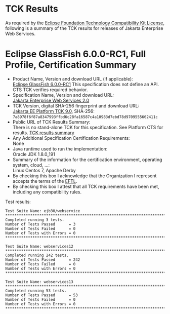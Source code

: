 TCK Results
===========

As required by the
[Eclipse Foundation Technology Compatibility Kit License](https://www.eclipse.org/legal/tck.php),
following is a summary of the TCK results for releases of Jakarta Enterprise Web Services.

# Eclipse GlassFish 6.0.0-RC1, Full Profile, Certification Summary

- Product Name, Version and download URL (if applicable):<br/>
  [Eclipse GlassFish 6.0.0-RC1](https://download.eclipse.org/ee4j/glassfish/glassfish-6.0.0-RC1.zip)
  This specification does not define an API. CTS TCK verifies required behavior.
- Specification Name, Version and download URL: <br/>
  [Jakarta Enterprise Web Services 2.0](https://jakarta.ee/specifications/enterprise-ws/2.0/)
- TCK Version, digital SHA-256 fingerprint and download URL: <br/>
  [Jakarta EE Platform TCK 9.0](https://download.eclipse.org/ee4j/jakartaee-tck/jakartaee9-eftl/staged-900/history/jakarta-jakartaeetck-9.0.0-2020-10-18-7a8978f6f87a8347993ffbd6c28fa16587c4a10983d7ebd78d9709555662411c.zip), SHA-256: `7a8978f6f87a8347993ffbd6c28fa16587c4a10983d7ebd78d9709555662411c`
- Public URL of TCK Results Summary: <br/>
  There is no stand-alone TCK for this specification. See Platform CTS for results.
  [TCK results summary](https://eclipse-ee4j.github.io/glassfish/certifications/jakarta-enterprise-web-services/2.0/TCK-Results)
- Any Additional Specification Certification Requirements: <br/>
  None
- Java runtime used to run the implementation: <br/>
  Oracle JDK 1.8.0_191
- Summary of the information for the certification environment, operating system, cloud, ...: <br/>
  Linux Centos 7, Apache Derby
- By checking this box I acknowledge that the Organization I represent accepts the terms of the [EFTL](https://www.eclipse.org/legal/tck.php).
- By checking this box I attest that all TCK requirements have been met, including any compatibility rules.

Test results:
```
Test Suite Name: ejb30/webservice
********************************************************************************
Completed running 3 tests.
Number of Tests Passed      = 3
Number of Tests Failed      = 0
Number of Tests with Errors = 0
********************************************************************************

Test Suite Name: webservices12
********************************************************************************
Completed running 242 tests.
Number of Tests Passed      = 242
Number of Tests Failed      = 0
Number of Tests with Errors = 0
********************************************************************************

Test Suite Name: webservices13
********************************************************************************
Completed running 53 tests.
Number of Tests Passed      = 53
Number of Tests Failed      = 0
Number of Tests with Errors = 0
********************************************************************************
```